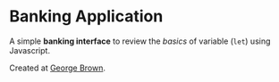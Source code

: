 # Banking Application

A simple **banking interface** to review the *basics* of variable (`let`) using Javascript.

Created at [George Brown](http://georgebrown.ca).
